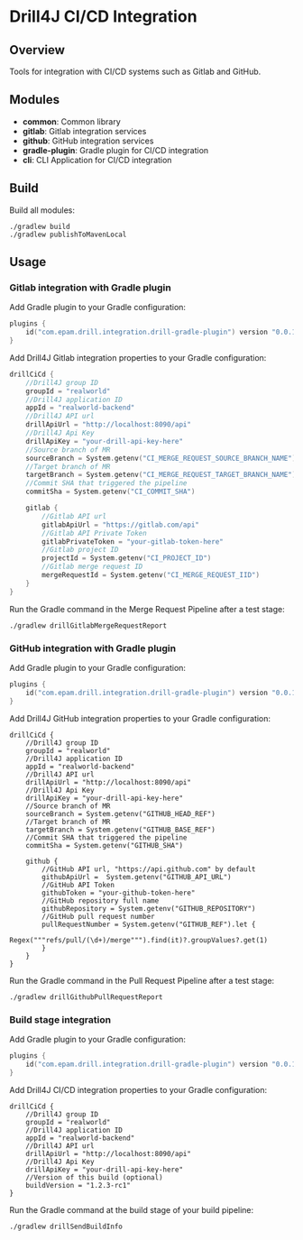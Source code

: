 # Drill4J CI/CD Integration 

## Overview

Tools for integration with CI/CD systems such as Gitlab and GitHub.

## Modules

- **common**: Common library
- **gitlab**: Gitlab integration services
- **github**: GitHub integration services
- **gradle-plugin**: Gradle plugin for CI/CD integration
- **cli**: CLI Application for CI/CD integration

## Build

Build all modules:
```shell
./gradlew build
./gradlew publishToMavenLocal
```

## Usage

### Gitlab integration with Gradle plugin

Add Gradle plugin to your Gradle configuration:
```kotlin
plugins {
    id("com.epam.drill.integration.drill-gradle-plugin") version "0.0.1"
}
```

Add Drill4J Gitlab integration properties to your Gradle configuration:

```kotlin
drillCiCd {
    //Drill4J group ID
    groupId = "realworld"
    //Drill4J application ID
    appId = "realworld-backend"
    //Drill4J API url
    drillApiUrl = "http://localhost:8090/api"
    //Drill4J Api Key
    drillApiKey = "your-drill-api-key-here"
    //Source branch of MR
    sourceBranch = System.getenv("CI_MERGE_REQUEST_SOURCE_BRANCH_NAME")
    //Target branch of MR
    targetBranch = System.getenv("CI_MERGE_REQUEST_TARGET_BRANCH_NAME")
    //Commit SHA that triggered the pipeline
    commitSha = System.getenv("CI_COMMIT_SHA")

    gitlab {
        //Gitlab API url
        gitlabApiUrl = "https://gitlab.com/api"
        //Gitlab API Private Token
        gitlabPrivateToken = "your-gitlab-token-here"
        //Gitlab project ID
        projectId = System.getenv("CI_PROJECT_ID")
        //Gitlab merge request ID
        mergeRequestId = System.getenv("CI_MERGE_REQUEST_IID")
    }
}
```

Run the Gradle command in the Merge Request Pipeline after a test stage:
```shell
./gradlew drillGitlabMergeRequestReport
```

### GitHub integration with Gradle plugin

Add Gradle plugin to your Gradle configuration:

```kotlin
plugins {
    id("com.epam.drill.integration.drill-gradle-plugin") version "0.0.1"
}
```
Add Drill4J GitHub integration properties to your Gradle configuration:
```kotlon
drillCiCd {
    //Drill4J group ID
    groupId = "realworld"
    //Drill4J application ID
    appId = "realworld-backend"
    //Drill4J API url
    drillApiUrl = "http://localhost:8090/api"
    //Drill4J Api Key
    drillApiKey = "your-drill-api-key-here"
    //Source branch of MR
    sourceBranch = System.getenv("GITHUB_HEAD_REF")
    //Target branch of MR
    targetBranch = System.getenv("GITHUB_BASE_REF")
    //Commit SHA that triggered the pipeline
    commitSha = System.getenv("GITHUB_SHA")

    github {
        //GitHub API url, "https://api.github.com" by default
        githubApiUrl =  System.getenv("GITHUB_API_URL")
        //GitHub API Token
        githubToken = "your-github-token-here"
        //GitHub repository full name
        githubRepository = System.getenv("GITHUB_REPOSITORY")
        //GitHub pull request number
        pullRequestNumber = System.getenv("GITHUB_REF").let {
            Regex("""refs/pull/(\d+)/merge""").find(it)?.groupValues?.get(1)
        }
    }
}
```

Run the Gradle command in the Pull Request Pipeline after a test stage:
```shell
./gradlew drillGithubPullRequestReport
```

### Build stage integration

Add Gradle plugin to your Gradle configuration:

```kotlin
plugins {
    id("com.epam.drill.integration.drill-gradle-plugin") version "0.0.1"
}
```
Add Drill4J CI/CD integration properties to your Gradle configuration:
```kotlon
drillCiCd {
    //Drill4J group ID
    groupId = "realworld"
    //Drill4J application ID
    appId = "realworld-backend"
    //Drill4J API url
    drillApiUrl = "http://localhost:8090/api"
    //Drill4J Api Key
    drillApiKey = "your-drill-api-key-here"
    //Version of this build (optional)
    buildVersion = "1.2.3-rc1"   
}
```

Run the Gradle command at the build stage of your build pipeline:
```shell
./gradlew drillSendBuildInfo
```